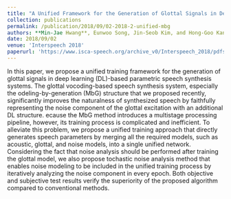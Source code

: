 ```yaml
---
title: "A Unified Framework for the Generation of Glottal Signals in Deep Learning-based Parametric Speech Synthesis Systems"
collection: publications
permalink: /publication/2018/09/02-2018-2-unified-mbg
authors: **Min-Jae Hwang**, Eunwoo Song, Jin-Seob Kim, and Hong-Goo Kang
date: 2018/09/02
venue: 'Interspeech 2018'
paperurl: 'https://www.isca-speech.org/archive_v0/Interspeech_2018/pdfs/1590.pdf'
---
```

In this paper, we propose a unified training framework for the  generation of glottal signals in deep learning (DL)-based parametric speech synthesis systems. The glottal vocoding-based speech synthesis system, especially the  odeling-by-generation (MbG) structure that we proposed recently, significantly improves the naturalness of synthesized speech by faithfully representing the noise component of the glottal excitation with an additional DL structure.  ecause the MbG method introduces a multistage processing pipeline, however, its training process is complicated and inefficient. To alleviate this problem, we propose a unified training approach that directly generates speech parameters by merging all the required models, such as acoustic, glottal, and noise models, into a single unified network. Considering the fact that noise analysis should be performed after training the glottal model, we also propose    tochastic noise analysis method that enables noise modeling to be included in the unified training process by iteratively analyzing the noise component in every epoch. Both objective and subjective test results verify the superiority of the proposed algorithm compared to conventional methods.
